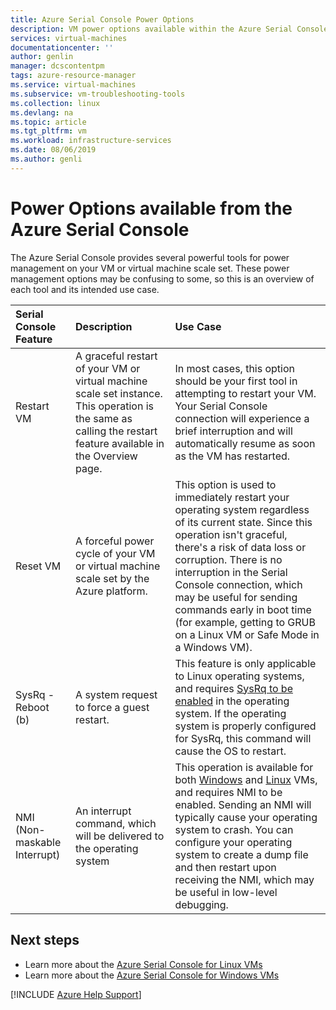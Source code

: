 ```yaml
---
title: Azure Serial Console Power Options
description: VM power options available within the Azure Serial Console
services: virtual-machines
documentationcenter: ''
author: genlin
manager: dcscontentpm
tags: azure-resource-manager
ms.service: virtual-machines
ms.subservice: vm-troubleshooting-tools
ms.collection: linux
ms.devlang: na
ms.topic: article
ms.tgt_pltfrm: vm
ms.workload: infrastructure-services
ms.date: 08/06/2019
ms.author: genli
---
```


# Power Options available from the Azure Serial Console

The Azure Serial Console provides several powerful tools for power management on your VM or virtual machine scale set. These power management options may be confusing to some, so this is an overview of each tool and its intended use case.

Serial Console Feature | Description | Use Case
:----------------------|:------------|:---------
Restart VM | A graceful restart of your VM or virtual machine scale set instance. This operation is the same as calling the restart feature available in the Overview page. | In most cases, this option should be your first tool in attempting to restart your VM. Your Serial Console connection will experience a brief interruption and will automatically resume as soon as the VM has restarted.
Reset VM | A forceful power cycle of your VM or virtual machine scale set by the Azure platform. | This option is used to immediately restart your operating system regardless of its current state. Since this operation isn't graceful, there's a risk of data loss or corruption. There is no interruption in the Serial Console connection, which may be useful for sending commands early in boot time (for example, getting to GRUB on a Linux VM or Safe Mode in a Windows VM).
SysRq - Reboot (b) | A system request to force a guest restart. | This feature is only applicable to Linux operating systems, and requires [SysRq to be enabled](./serial-console-nmi-sysrq.md#system-request-sysrq) in the operating system. If the operating system is properly configured for SysRq, this command will cause the OS to restart.
NMI (Non-maskable Interrupt) | An interrupt command, which will be delivered to the operating system | This operation is available for both [Windows](./serial-console-windows.md#use-the-serial-console-for-nmi-calls) and [Linux](./serial-console-nmi-sysrq.md#non-maskable-interrupt-nmi) VMs, and requires NMI to be enabled. Sending an NMI will typically cause your operating system to crash. You can configure your operating system to create a dump file and then restart upon receiving the NMI, which may be useful in low-level debugging.

## Next steps

* Learn more about the [Azure Serial Console for Linux VMs](./serial-console-linux.md)
* Learn more about the [Azure Serial Console for Windows VMs](./serial-console-windows.md)

[!INCLUDE [Azure Help Support](../../includes/azure-help-support.md)]
